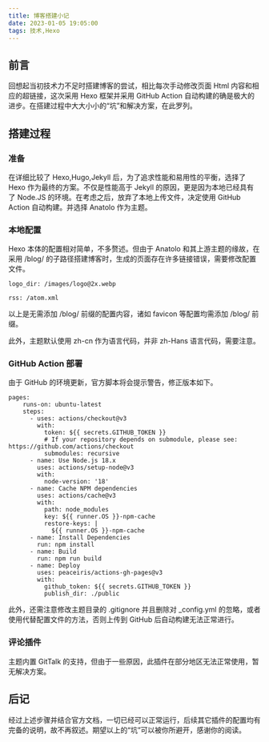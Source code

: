 ```yaml
---
title: 博客搭建小记
date: 2023-01-05 19:05:00
tags: 技术,Hexo
---
```

## 前言
回想起当初技术力不足时搭建博客的尝试，相比每次手动修改页面 Html 内容和相应的超链接，这次采用 Hexo 框架并采用 GitHub Action 自动构建的确是极大的进步。在搭建过程中大大小小的“坑”和解决方案，在此罗列。
## 搭建过程
### 准备
在详细比较了 Hexo,Hugo,Jekyll 后，为了追求性能和易用性的平衡，选择了 Hexo 作为最终的方案。不仅是性能高于 Jekyll 的原因，更是因为本地已经具有了 Node.JS 的环境。在考虑之后，放弃了本地上传文件，决定使用 GitHub Action 自动构建。并选择 Anatolo 作为主题。
### 本地配置
Hexo 本体的配置相对简单，不多赘述。但由于 Anatolo 和其上游主题的缘故，在采用 /blog/ 的子路径搭建博客时，生成的页面存在许多链接错误，需要修改配置文件。

`logo_dir: /images/logo@2x.webp`

`rss: /atom.xml`

以上是无需添加 /blog/ 前缀的配置内容，诸如 favicon 等配置均需添加 /blog/ 前缀。

此外，主题默认使用 zh-cn 作为语言代码，并非 zh-Hans 语言代码，需要注意。
### GitHub Action 部署
由于 GitHub 的环境更新，官方脚本将会提示警告，修正版本如下。
```
pages:
    runs-on: ubuntu-latest
    steps:
      - uses: actions/checkout@v3
        with:
          token: ${{ secrets.GITHUB_TOKEN }}
          # If your repository depends on submodule, please see: https://github.com/actions/checkout
          submodules: recursive
      - name: Use Node.js 18.x
        uses: actions/setup-node@v3
        with:
          node-version: '18'
      - name: Cache NPM dependencies
        uses: actions/cache@v3
        with:
          path: node_modules
          key: ${{ runner.OS }}-npm-cache
          restore-keys: |
            ${{ runner.OS }}-npm-cache
      - name: Install Dependencies
        run: npm install
      - name: Build
        run: npm run build
      - name: Deploy
        uses: peaceiris/actions-gh-pages@v3
        with:
          github_token: ${{ secrets.GITHUB_TOKEN }}
          publish_dir: ./public
```
此外，还需注意修改主题目录的 .gitignore 并且删除对 _config.yml 的忽略，或者使用代替配置文件的方法，否则上传到 GitHub 后自动构建无法正常进行。
### 评论插件
主题内置 GitTalk 的支持，但由于一些原因，此插件在部分地区无法正常使用，暂无解决方案。
## 后记
经过上述步骤并结合官方文档，一切已经可以正常运行，后续其它插件的配置均有完备的说明，故不再叙述。期望以上的“坑”可以被你所避开，感谢你的阅读。